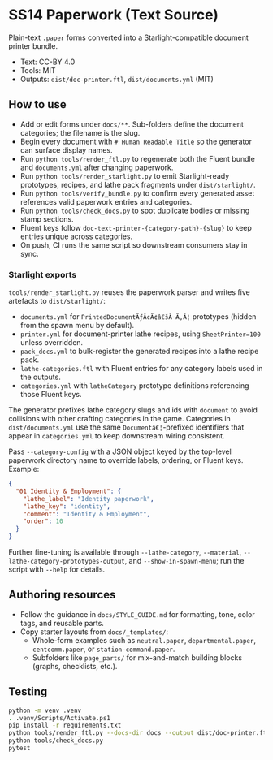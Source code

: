 # SS14 Paperwork (Text Source)

Plain-text `.paper` forms converted into a Starlight-compatible document printer bundle.

- Text: CC-BY 4.0
- Tools: MIT
- Outputs: `dist/doc-printer.ftl`, `dist/documents.yml` (MIT)

## How to use

- Add or edit forms under `docs/**`. Sub-folders define the document categories; the filename is the slug.
- Begin every document with `# Human Readable Title` so the generator can surface display names.
- Run `python tools/render_ftl.py` to regenerate both the Fluent bundle and `documents.yml` after changing paperwork.
- Run `python tools/render_starlight.py` to emit Starlight-ready prototypes, recipes, and lathe pack fragments under `dist/starlight/`.
- Run `python tools/verify_bundle.py` to confirm every generated asset references valid paperwork entries and categories.
- Run `python tools/check_docs.py` to spot duplicate bodies or missing stamp sections.
- Fluent keys follow `doc-text-printer-{category-path}-{slug}` to keep entries unique across categories.
- On push, CI runs the same script so downstream consumers stay in sync.

### Starlight exports

`tools/render_starlight.py` reuses the paperwork parser and writes five artefacts to `dist/starlight/`:

- `documents.yml` for `PrintedDocumentÃƒÂ¢Ã¢â€šÂ¬Ã‚Â¦` prototypes (hidden from the spawn menu by default).
- `printer.yml` for document-printer lathe recipes, using `SheetPrinter=100` unless overridden.
- `pack_docs.yml` to bulk-register the generated recipes into a lathe recipe pack.
- `lathe-categories.ftl` with Fluent entries for any category labels used in the outputs.
- `categories.yml` with `latheCategory` prototype definitions referencing those Fluent keys.

The generator prefixes lathe category slugs and ids with `document` to avoid collisions with other crafting categories in the game.
Categories in `dist/documents.yml` use the same `Documentâ€¦`-prefixed identifiers that appear in `categories.yml` to keep downstream wiring consistent.

Pass `--category-config` with a JSON object keyed by the top-level paperwork directory name to override labels, ordering, or Fluent keys. Example:

```json
{
  "01 Identity & Employment": {
    "lathe_label": "Identity paperwork",
    "lathe_key": "identity",
    "comment": "Identity & Employment",
    "order": 10
  }
}
```

Further fine-tuning is available through `--lathe-category`, `--material`, `--lathe-category-prototypes-output`, and `--show-in-spawn-menu`; run the script with `--help` for details.

## Authoring resources

- Follow the guidance in `docs/STYLE_GUIDE.md` for formatting, tone, color tags, and reusable parts.
- Copy starter layouts from `docs/_templates/`:
  - Whole-form examples such as `neutral.paper`, `departmental.paper`, `centcomm.paper`, or `station-command.paper`.
  - Subfolders like `page_parts/` for mix-and-match building blocks (graphs, checklists, etc.).

## Testing

```bash
python -m venv .venv
. .venv/Scripts/Activate.ps1
pip install -r requirements.txt
python tools/render_ftl.py --docs-dir docs --output dist/doc-printer.ftl --documents-output dist/documents.yml
python tools/check_docs.py
pytest
```